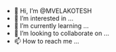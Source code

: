 - 👋 Hi, I’m @MVELAKOTESH
- 👀 I’m interested in ...
- 🌱 I’m currently learning ...
- 💞️ I’m looking to collaborate on ...
- 📫 How to reach me ...

<!---
MVELAKOTESH/MVELAKOTESH is a ✨ special ✨ repository because its `README.md` (this file) appears on your GitHub profile.
You can click the Preview link to take a look at your changes.
--->
